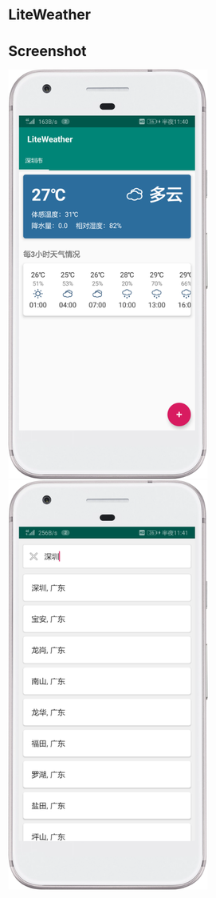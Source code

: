 # LiteWeather

# Screenshot

<img src="./art/home.png" width="400" />


<img src="./art/search.png" width="400" />